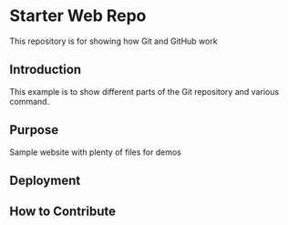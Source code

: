 # Starter Web Repo

This repository is for showing how Git and GitHub work

## Introduction

This example is to show different parts of the Git repository and various command.

## Purpose

Sample website with plenty of files for demos

## Deployment

## How to Contribute
